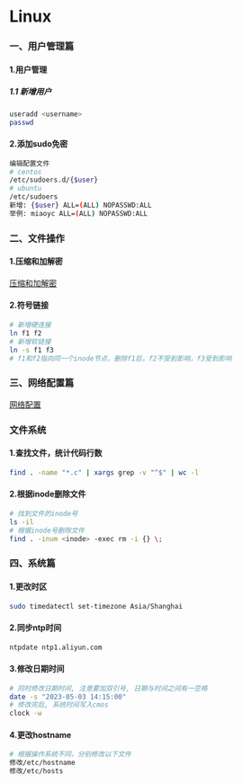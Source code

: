 Linux
=

### 一、用户管理篇
#### 1.用户管理
##### 1.1 新增用户
```bash
useradd <username>
passwd
```

#### 2.添加sudo免密
```bash
编辑配置文件
# centos 
/etc/sudoers.d/{$user}
# ubuntu
/etc/sudoers
新增: {$user} ALL=(ALL) NOPASSWD:ALL
举例: miaoyc ALL=(ALL) NOPASSWD:ALL
```

### 二、文件操作
#### 1.压缩和加解密
[压缩和加解密](tar.md)

#### 2.符号链接
```bash
# 新增硬连接
ln f1 f2
# 新增软链接
ln -s f1 f3
# f1和f2指向同一个inode节点，删除f1后，f2不受到影响，f3受到影响
```

### 三、网络配置篇
[网络配置](network.md)

### 文件系统
#### 1.查找文件，统计代码行数
```bash
find . -name "*.c" | xargs grep -v "^$" | wc -l
```

#### 2.根据inode删除文件
```bash 
# 找到文件的inode号
ls -il
# 根据inode号删除文件
find . -inum <inode> -exec rm -i {} \;
```

### 四、系统篇
#### 1.更改时区
```bash
sudo timedatectl set-timezone Asia/Shanghai
```

#### 2.同步ntp时间
```bash
ntpdate ntp1.aliyun.com
```

#### 3.修改日期时间
```bash
# 同时修改日期时间, 注意要加双引号, 日期与时间之间有一空格
date -s "2023-05-03 14:15:00"  
# 修改完后, 系统时间写入cmos
clock -w
```

#### 4.更改hostname
```bash
# 根据操作系统不同，分别修改以下文件
修改/etc/hostname
修改/etc/hosts
```

